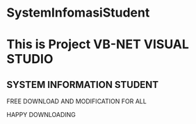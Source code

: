 # SystemInfomasiStudent
<h1>This is Project VB-NET  VISUAL STUDIO</h1>

<h2>SYSTEM INFORMATION STUDENT</h2>

FREE DOWNLOAD AND MODIFICATION FOR ALL

HAPPY DOWNLOADING
